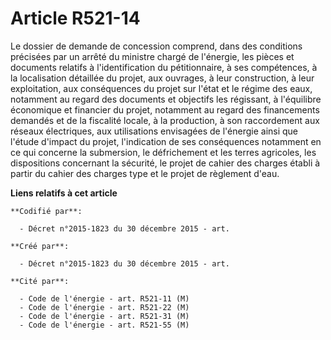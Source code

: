 # Article R521-14

Le dossier de demande de concession comprend, dans des conditions précisées par un arrêté du ministre chargé de l'énergie,
les pièces et documents relatifs à l'identification du pétitionnaire, à ses compétences, à la localisation détaillée du
projet, aux ouvrages, à leur construction, à leur exploitation, aux conséquences du projet sur l'état et le régime des eaux,
notamment au regard des documents et objectifs les régissant, à l'équilibre économique et financier du projet, notamment au
regard des financements demandés et de la fiscalité locale, à la production, à son raccordement aux réseaux électriques, aux
utilisations envisagées de l'énergie ainsi que l'étude d'impact du projet, l'indication de ses conséquences notamment en ce
qui concerne la submersion, le défrichement et les terres agricoles, les dispositions concernant la sécurité, le projet de
cahier des charges établi à partir du cahier des charges type et le projet de règlement d'eau.

**Liens relatifs à cet article**

	**Codifié par**:

	  - Décret n°2015-1823 du 30 décembre 2015 - art.

	**Créé par**:

	  - Décret n°2015-1823 du 30 décembre 2015 - art.

	**Cité par**:

	  - Code de l'énergie - art. R521-11 (M)
	  - Code de l'énergie - art. R521-22 (M)
	  - Code de l'énergie - art. R521-31 (M)
	  - Code de l'énergie - art. R521-55 (M)

